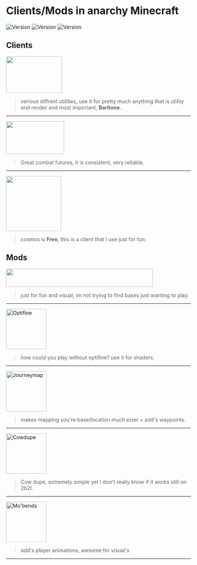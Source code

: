 # Clients/Mods in anarchy Minecraft
<img src="https://img.shields.io/badge/Minecraft%20Version-1.12.2-gray.svg?colorA=417263&colorB=346053&style=for-the-badge" alt="Version" />
<img src="https://img.shields.io/badge/Configs-no-gray.svg?colorA=417263&colorB=346053&style=for-the-badge" alt="Version" />
<img src="https://img.shields.io/badge/Price-20$-gray.svg?colorA=417263&colorB=346053&style=for-the-badge" alt="Version" />

## Clients
<p><a href="https://rusherhack.org"><img src="https://external-content.duckduckgo.com/iu/?u=https%3A%2F%2Frusherhack.org%2Fimages%2Frh.png&f=1&nofb=1&ipt=b0102f5ae334b1057a276f55c9beafda395297cfda222a9da22cbc469c59bbce&ipo=images" width="152" height="100"></a></p>

> verious diffrent utilities, use it for pretty much anything that is utility and render and most important, **Baritone**.
<hr>
<p><a href="https://www.futureclient.net"><img src="https://github-production-user-asset-6210df.s3.amazonaws.com/120041780/252408654-f00413bf-86f9-4010-aaf0-7cad6ce0e8ea.png" width="158" height="90"></a></p>

> Great combat futures, it is consistent, very reliable.
<hr>
<p><a href="https://github.com/momentumdevelopment/cosmos"><img src="https://github-production-user-asset-6210df.s3.amazonaws.com/120041780/252410776-40932712-6475-40b4-86f9-01fcdc3a832b.png" width="150" height="150"></a></p>

> cosmos is **Free**, this is a client that I use just for fun.
## Mods
<p><a href="https://github.com/AlsoShy/ZyinsHud-1.12.2"><img src="https://i.imgur.com/7nooJqP.jpg" width="400" height="50" alt=""></a></p>

>just for fun and visual, im not trying to find bases just wanting to play.
<hr>
<p><a href="http://adfoc.us/serve/sitelinks/?id=475250&amp;url=http://optifine.net/adloadx?f=OptiFine_1.12.2_HD_U_G5.jar&amp;x=0794"><img src="https://i.imgur.com/eKIfz6R.png" width="110" height="110" alt="Optifine"></a></p>

> how could you play without optifine? use it for shaders.
<hr>
<p><a href="https://www.curseforge.com/minecraft/mc-mods/journeymap"><img src="https://media.forgecdn.net/avatars/9/144/635421614078544069.png" width="110" height="110" alt="Journeymap"></a></p>

> makes mapping you're base/location much ezier + add's waypoints.
<hr>
<p><a href="https://www.youtube.com/watch?v=oHJKwQsybyk"><img src="https://external-content.duckduckgo.com/iu/?u=https%3A%2F%2Fclipground.com%2Fimages%2Fcow-png-minecraft-14.png&f=1&nofb=1&ipt=ead02ddc7e3f37e36d23f48edad3c94c90e62572b0c85ebbbbf16a2f1bb31a59&ipo=images" width="110" height="110" alt="Cowdupe"></a></p>

> Cow dupe, extremely simple yet I don't really know if it works still on 2b2t.
<hr>
<p><a href="https://www.curseforge.com/minecraft/mc-mods/mo-bends"><img src="https://github-production-user-asset-6210df.s3.amazonaws.com/120041780/252431096-aa189c1b-2e13-46a1-9c26-58dfdd257644.png" width="110" height="" alt="Mo'bends"></a></p>

> add's player animations, awsome for visual's
<hr>
